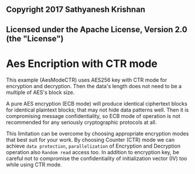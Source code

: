 ## Copyright 2017 Sathyanesh Krishnan

## Licensed under the Apache License, Version 2.0 (the "License")


# Aes Encription  with CTR mode

This example (AesModeCTR) uses AES256 key with CTR mode for encryption and decryption. Then the data's length does not need to be a multiple of AES's block size.

A pure AES encryption (ECB mode) will produce identical ciphertext blocks for identical plaintext blocks; that may not hide data patterns well. 
Then it is compromising message confidentiality, 
so ECB mode of operation is not recommended for any seriously cryptographic protocols at all. 
  
This limitation can be overcome by choosing appropriate encryption modes that best suit for your work. 
By choosing Counter (CTR) mode we can achieve `data protection`, `parallelization` of Encryption and Decryption operation also `Random read` access too. 
In addition to encryption key, be careful not to compromise the confidentiality of initialization vector (IV) too while using CTR mode.

